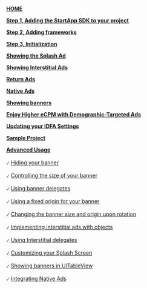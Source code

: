 [**HOME**](iOS-InApp-Documentation)

[**Step 1, Adding the StartApp SDK to your project**](iOS-InApp-Documentation#step1)

[**Step 2, Adding frameworks**](iOS-InApp-Documentation#step2)

[**Step 3, Initialization**](iOS-InApp-Documentation#step3)

[**Showing the Splash Ad**](iOS-InApp-Documentation#splash-ads)

[**Showing Interstitial Ads**](iOS-InApp-Documentation#step4)

[**Return Ads**](iOS-InApp-Documentation#return-ads)

[**Native Ads**](iOS-InApp-Documentation#Native)

[**Showing banners**](iOS-InApp-Documentation#step5)

[**Enjoy Higher eCPM with Demographic-Targeted Ads**](iOS-InApp-Documentation#Demographic)

[**Updating your IDFA Settings**](iOS-InApp-Documentation#IDFA)

[**Sample Project**](iOS-InApp-Documentation#SampleProject)

[**Advanced Usage**](ios-advanced-usage)<br></br>
<img src="./iOS/images/V-blue.png" width="8px" /> [ Hiding your banner](ios-advanced-usage#hide-banner)<br></br> 
<img src="./iOS/images/V-blue.png" width="8px" /> [ Controlling the size of your banner](ios-advanced-usage#ControllingBannerSize)<br></br> 
<img src="./iOS/images/V-blue.png" width="8px" /> [ Using banner delegates](ios-advanced-usage#UsingBannerDelegates)<br></br> 
<img src="./iOS/images/V-blue.png" width="8px" /> [ Using a fixed origin for your banner](ios-advanced-usage#UsingFixedOriginBanner)<br></br> 
<img src="./iOS/images/V-blue.png" width="8px" /> [ Changing the banner size and origin upon rotation](ios-advanced-usage#ChangingBanner)<br></br> 
<img src="./iOS/images/V-blue.png" width="8px" /> [ Implementing interstitial ads with objects](ios-advanced-usage#UsingInterstitialObjects)<br></br> 
<img src="./iOS/images/V-blue.png" width="8px" /> [ Using Interstitial delegates](ios-advanced-usage#UsingInterstitialDelegate)<br></br> 
<img src="./iOS/images/V-blue.png" width="8px" /> [ Customizing your Splash Screen](ios-advanced-usage#CustomizingSplashScreen)<br></br> 
<img src="./iOS/images/V-blue.png" width="8px" /> [ Showing banners in UITableView](ios-advanced-usage#table-view)<br></br> 
<img src="./iOS/images/V-blue.png" width="8px" /> [ Integrating Native Ads](ios-advanced-usage#using-native-ads)<br></br> 
